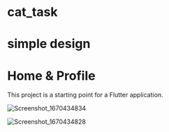 # cat_task
# simple design 
# Home & Profile 


This project is a starting point for a Flutter application.

![Screenshot_1670434834](https://user-images.githubusercontent.com/93291446/206256358-abbf2792-aeb1-4dad-984a-e2e9bce3e50d.png)


![Screenshot_1670434828](https://user-images.githubusercontent.com/93291446/206255850-9a99c2d6-ee2c-4826-b593-2fbcfa49e8db.png)

